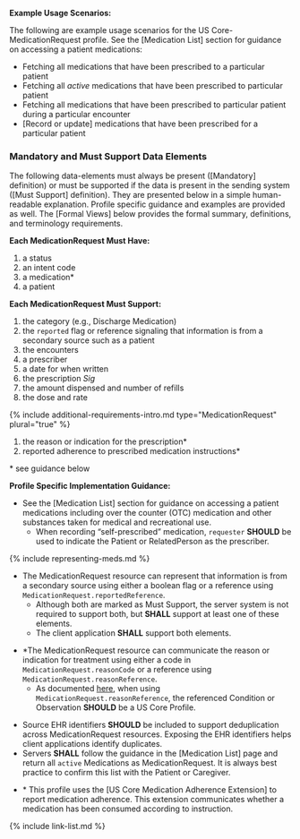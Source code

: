 
**Example Usage Scenarios:**

The following are example usage scenarios for the US Core-MedicationRequest
profile. See the [Medication List] section for guidance on accessing a patient medications:

-   Fetching all medications that have been prescribed to a particular patient
-   Fetching all *active* medications that have been prescribed to  particular patient
-   Fetching all medications that have been prescribed to particular patient during a particular encounter
-  [Record or update]  medications that have been prescribed for a particular
    patient

### Mandatory and Must Support Data Elements


The following data-elements must always be present ([Mandatory] definition) or must be supported if the data is present in the sending system ([Must Support] definition). They are presented below in a simple human-readable explanation.  Profile specific guidance and examples are provided as well.  The [Formal Views] below provides the  formal summary, definitions, and  terminology requirements.  

**Each MedicationRequest Must Have:**

1.  a status
1.  an intent code
1.  a medication*
1.  a patient

**Each MedicationRequest Must Support:**

1. the category  (e.g., Discharge Medication)
2. the `reported` flag  or reference signaling that information is from a secondary source such as a patient
3. the encounters
4. a prescriber
5. a date for when written
6. the prescription *Sig*
7. the amount dispensed and number of refills
8. the dose and rate

{% include additional-requirements-intro.md type="MedicationRequest" plural="true" %}

1. the reason or indication for the prescription*
1. <span class="bg-success" markdown="1">reported adherence to prescribed medication instructions*</span><!-- new-content -->
 
\* see guidance below


**Profile Specific Implementation Guidance:**

* See the [Medication List] section for guidance on accessing a patient medications including over the counter (OTC) medication and other substances taken for medical and recreational use.
  * When recording “self-prescribed” medication, `requester` **SHOULD** be used to indicate the Patient or RelatedPerson as the prescriber.

{% include representing-meds.md %}

* The MedicationRequest resource can represent that information is from a secondary source using either a boolean flag or a reference using `MedicationRequest.reportedReference`.
   *  Although both are marked as Must Support, the server system is not required to support both, but **SHALL** support at least one of these elements.
   *  The client application **SHALL** support both elements.

- \*The MedicationRequest resource can communicate the reason or indication for treatment using either a code in `MedicationRequest.reasonCode` or a reference using `MedicationRequest.reasonReference`.
  - As documented [here](general-guidance.html#referencing-us-core-profiles), when using  `MedicationRequest.reasonReference`, the referenced Condition or Observation **SHOULD** be a US Core Profile.
  
* Source EHR identifiers **SHOULD** be included to support deduplication across MedicationRequest resources. Exposing the EHR identifiers helps client applications identify duplicates.
* Servers **SHALL** follow the guidance in the [Medication List] page  and return all `active` Medications as MedicationRequest. It is always best practice to confirm this list with the Patient or Caregiver.

- \*  <span class="bg-success" markdown="1">This profile uses the [US Core Medication Adherence Extension] to report medication adherence. This extension communicates whether a medication has
been consumed according to instruction.</span><!-- new-content -->


{% include link-list.md %}
